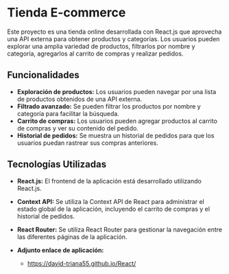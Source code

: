 
# Tienda E-commerce

Este proyecto es una tienda online desarrollada con React.js que aprovecha una API externa para obtener productos y categorías. Los usuarios pueden explorar una amplia variedad de productos, filtrarlos por nombre y categoría, agregarlos al carrito de compras y realizar pedidos.

## Funcionalidades

- **Exploración de productos:** Los usuarios pueden navegar por una lista de productos obtenidos de una API externa.
- **Filtrado avanzado:** Se pueden filtrar los productos por nombre y categoría para facilitar la búsqueda.
- **Carrito de compras:** Los usuarios pueden agregar productos al carrito de compras y ver su contenido del pedido.
- **Historial de pedidos:** Se muestra un historial de pedidos para que los usuarios puedan rastrear sus compras anteriores.

## Tecnologías Utilizadas

- **React.js:** El frontend de la aplicación está desarrollado utilizando React.js.
- **Context API:** Se utiliza la Context API de React para administrar el estado global de la aplicación, incluyendo el carrito de compras y el historial de pedidos.
- **React Router:** Se utiliza React Router para gestionar la navegación entre las diferentes páginas de la aplicación.


- **Adjunto enlace de aplicación:**
  - https://david-triana55.github.io/React/


